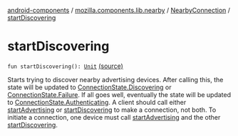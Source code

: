[android-components](../../index.md) / [mozilla.components.lib.nearby](../index.md) / [NearbyConnection](index.md) / [startDiscovering](./start-discovering.md)

# startDiscovering

`fun startDiscovering(): `[`Unit`](https://kotlinlang.org/api/latest/jvm/stdlib/kotlin/-unit/index.html) [(source)](https://github.com/mozilla-mobile/android-components/blob/master/components/lib/nearby/src/main/java/mozilla/components/lib/nearby/NearbyConnection.kt#L255)

Starts trying to discover nearby advertising devices. After calling this, the state will
be updated to [ConnectionState.Discovering](-connection-state/-discovering.md) or [ConnectionState.Failure](-connection-state/-failure/index.md). If all goes well,
eventually the state will be updated to [ConnectionState.Authenticating](-connection-state/-authenticating/index.md). A client should
call either [startAdvertising](start-advertising.md) or [startDiscovering](./start-discovering.md) to make a connection, not both. To
initiate a connection, one device must call [startAdvertising](start-advertising.md) and the other
[startDiscovering](./start-discovering.md).

